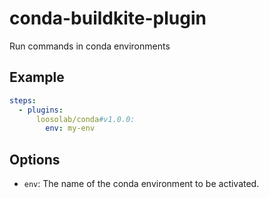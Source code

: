 # conda-buildkite-plugin
Run commands in conda environments

## Example

```yml
steps:
  - plugins:
      loosolab/conda#v1.0.0:
        env: my-env
```

## Options

* `env`: The name of the conda environment to be activated.
